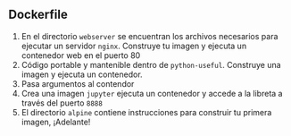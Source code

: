## Dockerfile

1. En el directorio `webserver` se encuentran los archivos necesarios para ejecutar un servidor `nginx`. Construye tu imagen y ejecuta un contenedor web en el puerto 80
2. Código portable y mantenible dentro de `python-useful`. Construye una imagen y ejecuta un contenedor.
3. Pasa argumentos al contendor 
4. Crea una imagen `jupyter` ejecuta un contenedor y accede a la libreta a través del puerto `8888`
5. El directorio `alpine` contiene instrucciones para construir tu primera imagen, ¡Adelante!
